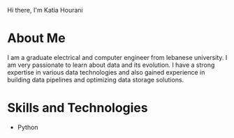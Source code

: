 Hi there, I'm Katia Hourani
# About Me
I am a graduate electrical and computer engineer from lebanese university. I am very passionate to learn about data and its evolution. I have a strong expertise in various data technologies and also gained experience in building data pipelines and optimizing data storage solutions.
# Skills and Technologies
* Python






